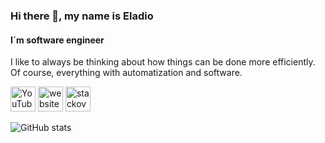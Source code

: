 ### Hi there 👋, my name is Eladio
#### I´m software engineer

I like to always be thinking about how things can be done more efficiently. Of course, everything with automatization and software.

[<img src='https://cdn.jsdelivr.net/npm/simple-icons@3.0.1/icons/youtube.svg' alt='YouTube' height='40'>](https://www.youtube.com/channel/UC-uaU5oLN-xrHeKWzWeo0Hw/videos) [<img src='https://cdn.jsdelivr.net/npm/simple-icons@3.0.1/icons/icloud.svg' alt='website' height='40'>](http://eladiorocha.me/) [<img src='https://cdn.jsdelivr.net/npm/simple-icons@3.0.1/icons/stackoverflow.svg' alt='stackoverflow' height='40'>](https://es.stackoverflow.com/users/177151/eladio-rocha-vizcaino)  

![GitHub stats](https://github-readme-stats.vercel.app/api?username=EladioRocha&show_icons=true)  

<!--
**EladioRocha/EladioRocha** is a ✨ _special_ ✨ repository because its `README.md` (this file) appears on your GitHub profile.

Here are some ideas to get you started:

- 🌱 I’m currently working on ...
-  🤖 I’m currently learning ...
- 👯 I’m looking to collaborate on ...
- 🤔 I’m looking for help with ...
- 💬 Ask me about ...
- 📫 How to reach me: ...
- 😄 Pronouns: ...
- ⚡ Fun fact: ...
-->
